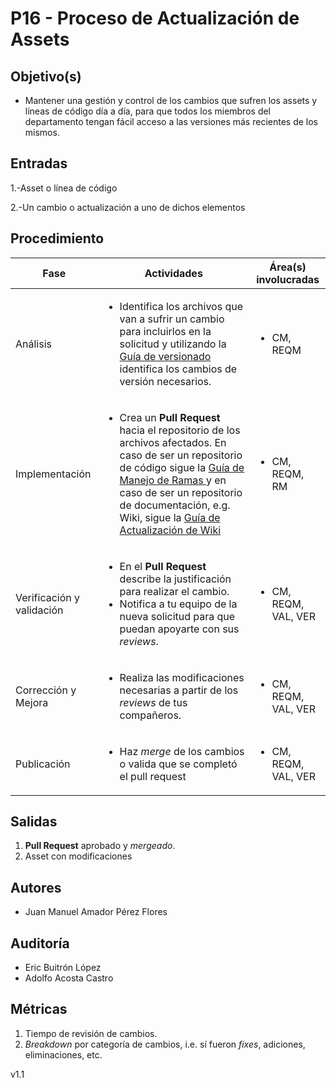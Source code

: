 # P16 - Proceso de Actualización de Assets

## Objetivo(s)

- Mantener una gestión y control de los cambios que sufren los assets y líneas de código día a día, para que todos los miembros del departamento tengan fácil acceso a las versiones más recientes de los mismos.

## Entradas

1.-Asset o línea de código

2.-Un cambio o actualización a uno de dichos elementos

## Procedimiento


<table>
  <thead>
    <th>Fase</th>
    <th>Actividades</th>
    <th>Área(s) involucradas</th>
  </thead>

  <tbody>
    <tr>
      <td>Análisis</td>
      <td>
        <ul align="left">
          <li>Identifica los archivos que van a sufrir un cambio para incluirlos
      en la solicitud y utilizando la <a
      href="">
      Guía de versionado</a> identifica los cambios de versión
      necesarios.</li>
        </ul>
      </td>
      <td>
        <ul>
          <li>CM, REQM</li>
        </ul>
      </td>
    </tr>
    <tr>
      <td>Implementación</td>
      <td>
        <ul align="left">
          <li>Crea un <strong>Pull Request</strong> hacia el repositorio de los
      archivos afectados. En caso de ser un repositorio de código sigue la <a
      href="">
      Guía de Manejo de Ramas </a> y en caso de ser un repositorio de documentación,
      e.g. Wiki, sigue la <a href="">Guía de Actualización de Wiki</a>
          </li>
        </ul>
      </td>
      <td>
        <ul>
          <li>CM, REQM, RM</li>
        </ul>
      </td>
    </tr>
    <tr>
      <td>Verificación y validación</td>
      <td>
        <ul align="left">
          <li>En el <strong> Pull Request </strong> describe la justificación para
          realizar el cambio.</li>
          <li>Notifica a tu equipo de la nueva solicitud para que puedan apoyarte
          con sus <em>reviews</em>.</li>
        </ul>
      </td>
      <td>
        <ul>
          <li>CM, REQM, VAL, VER</li>
        </ul>
      </td>
    </tr>
    <tr>
      <td>Corrección y Mejora</td>
      <td>
        <ul align="left">
          <li>Realiza las modificaciones necesarias a partir de los
      <em>reviews</em> de tus compañeros.</li>
        </ul>
      </td>
      <td>
        <ul>
          <li>CM, REQM, VAL, VER</li>
        </ul>
      </td>
    </tr>
    <tr>
      <td>Publicación</td>
      <td>
        <ul align="left">
          <li>Haz <em>merge</em> de los cambios o valida que se completó el pull request</li>
        </ul>
      </td>
      <td>
        <ul>
          <li>CM, REQM, VAL, VER</li>
        </ul>
      </td>
    </tr>

    
  </tbody>
</table>

## Salidas

1. **Pull Request** aprobado y _mergeado_.
2. Asset con modificaciones

## Autores

- Juan Manuel Amador Pérez Flores
 

## Auditoría

- Eric Buitrón López
- Adolfo Acosta Castro

## Métricas

1. Tiempo de revisión de cambios.
2. _Breakdown_ por categoría de cambios, i.e. sí fueron _fixes_, adiciones,
eliminaciones, etc.

v1.1
